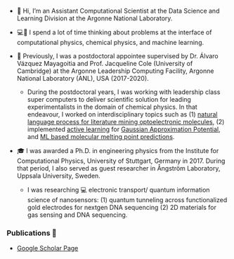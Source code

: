- 👋 Hi, I’m an Assistant Computational Scientist at the Data Science and Learning Division at the Argonne National Laboratory.

- :computer::thinking: I spend a lot of time thinking about problems at the interface of computational physics, chemical physics, and machine learning.

- 🌱 Previously, I was a postdoctoral appointee supervised by Dr. Álvaro Vázquez Mayagoitia and Prof. Jacqueline Cole (University of Cambridge) at the Argonne Leadership Computing Facility, Argonne National Laboratory (ANL), USA (2017-2020).
  -  During the postdoctoral years, I was working with leadership class super computers to deliver scientific solution for leading experimentalists in the domain of chemical physics. In that endeavour, I worked on interdisciplinary topics such as (1) [natural language process for literature mining optoelectronic molecules](https://www.nature.com/articles/s41597-019-0306-0), (2) implemented [active learning](https://github.com/pythonpanda2/psik-workshop-AL-GAP) for [Gaussian Approximation Potential](https://www.nature.com/articles/s41524-020-00367-7), and [ML based molecular melting point predictions](https://iopscience.iop.org/article/10.1088/2632-2153/ab8aa3/meta).

- :mortar_board: I was awarded a Ph.D. in engineering physics from the Institute for Computational Physics, University of Stuttgart, Germany in 2017. During that period, I 
also served as guest researcher in Ångström Laboratory, Uppsala University, Sweden. 
  - I was researching :computer: electronic transport/ quantum information science of nanosensors: (1) quantum 
tunneling across functionalized gold electrodes for nextgen DNA sequencing (2) 2D materials for gas sensing and DNA sequencing. 

### Publications 📜
- [Google Scholar Page](https://scholar.google.com/citations?user=NLboWmcAAAAJ&hl=en)
